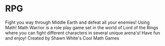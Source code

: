 # RPG
Fight you way through Middle Earth and defeat all your enemies! Using Math!
Math Warrior is a role play game set in the world of Lord of the Rings where you can fight different characters in several unique arena's!
Have fun and enjoy! 
Created by Shawn White's Cool Math Games

